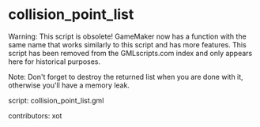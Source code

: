 collision_point_list
====================

Warning: This script is obsolete! GameMaker now has a function with the
same name that works similarly to this script and has more features.
This script has been removed from the GMLscripts.com index and only 
appears here for historical purposes.

Note: Don't forget to destroy the returned list when you are done with it,
otherwise you'll have a memory leak.

script: collision_point_list.gml

contributors: xot
